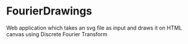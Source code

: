 # FourierDrawings
Web application which takes an svg file as input and draws it on HTML canvas using Discrete Fourier Transform
